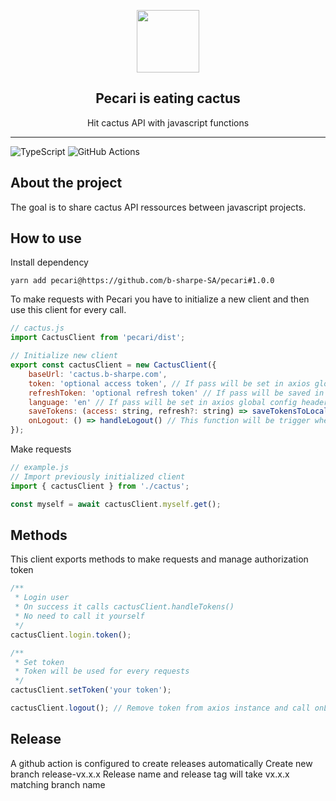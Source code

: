 <p align="center">
    <img src="https://img.freepik.com/vecteurs-libre/illustrations-vintages-pecari_53876-80785.jpg?w=1380&t=st=1675930567~exp=1675931167~hmac=66ad0999ea116a140f83caf8a8cf1e866068172df72b2e47405d7580b56c7036" width="100" height="100" />
</p>
<h2 align="center">Pecari is eating cactus</h2>
<p align="center">Hit cactus API with javascript functions</p>

---

![TypeScript](https://img.shields.io/badge/typescript-%23007ACC.svg?style=for-the-badge&logo=typescript&logoColor=white) ![GitHub Actions](https://img.shields.io/badge/github%20actions-%232671E5.svg?style=for-the-badge&logo=githubactions&logoColor=white)

## About the project

The goal is to share cactus API ressources between javascript projects.

## How to use

Install dependency

```
yarn add pecari@https://github.com/b-sharpe-SA/pecari#1.0.0
```

To make requests with Pecari you have to initialize a new client and then use this client for every call.

```js
// cactus.js
import CactusClient from 'pecari/dist';

// Initialize new client
export const cactusClient = new CactusClient({
    baseUrl: 'cactus.b-sharpe.com',
    token: 'optional access token', // If pass will be set in axios global config headers
    refreshToken: 'optional refresh token' // If pass will be saved in cactus instance and will be used if access token is expired
    language: 'en' // If pass will be set in axios global config headers
    saveTokens: (access: string, refresh?: string) => saveTokensToLocalStorage(access, refresh), // This function will be trigger on login success or refresh token success. This callback is useful to save tokens in localstorage to keep user signed in.
    onLogout: () => handleLogout() // This function will be trigger when calling cactusClient.logout() from any projects or when pecari failed to refresh token or failed any requests with error invalid token
});
```

Make requests

```js
// example.js
// Import previously initialized client
import { cactusClient } from './cactus';

const myself = await cactusClient.myself.get();
```

## Methods

This client exports methods to make requests and manage authorization token

```js
/**
 * Login user
 * On success it calls cactusClient.handleTokens()
 * No need to call it yourself
 */
cactusClient.login.token();
```

```js
/**
 * Set token
 * Token will be used for every requests
 */
cactusClient.setToken('your token');
```

```js
cactusClient.logout(); // Remove token from axios instance and call onLogout callback
```

## Release

A github action is configured to create releases automatically
Create new branch release-vx.x.x
Release name and release tag will take vx.x.x matching branch name
